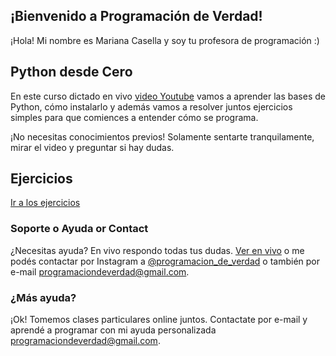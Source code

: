## ¡Bienvenido a Programación de Verdad!

¡Hola! Mi nombre es Mariana Casella y soy tu profesora de programación :)

## Python desde Cero

En este curso dictado en vivo [video Youtube](https://youtu.be/zJbxitaa6yw) vamos a aprender las bases de Python, cómo instalarlo y además vamos a resolver juntos ejercicios simples para que comiences a entender cómo se programa.

¡No necesitas conocimientos previos! Solamente sentarte tranquilamente, mirar el video y preguntar si hay dudas.

## Ejercicios
[Ir a los ejercicios](README.md)

### Soporte o Ayuda or Contact

¿Necesitas ayuda? En vivo respondo todas tus dudas. [Ver en vivo](https://youtu.be/zJbxitaa6yw) o me podés contactar por Instagram a [@programacion_de_verdad](http://instagram.com/programacion_de_verdad) o también por e-mail [programaciondeverdad@gmail.com](mailto:programaciondeverdad@gmail.com).

### ¿Más ayuda?

¡Ok! Tomemos clases particulares online juntos. Contactate por e-mail y aprendé a programar con mi ayuda personalizada [programaciondeverdad@gmail.com](mailto:programaciondeverdad@gmail.com).


